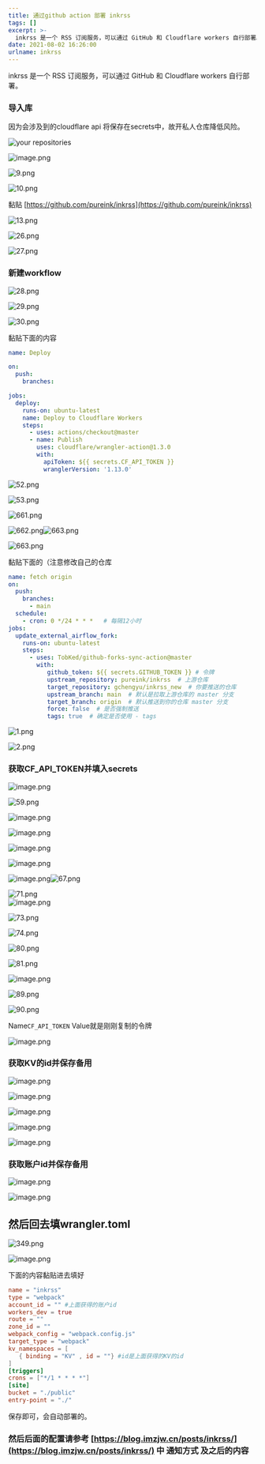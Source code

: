 ```yaml
---
title: 通过github action 部署 inkrss
tags: []
excerpt: >-
  inkrss 是一个 RSS 订阅服务，可以通过 GitHub 和 Cloudflare workers 自行部署。 
date: 2021-08-02 16:26:00
urlname: inkrss
---
```


inkrss 是一个 RSS 订阅服务，可以通过 GitHub 和 Cloudflare workers 自行部署。

<!-- more -->

### 导入库

因为会涉及到的cloudflare api 将保存在secrets中，故开私人仓库降低风险。

![your repositories](https://cdn.jsdelivr.net/gh/Ovler-Young/pic/202203310834304.png "your repositories")

![image.png](https://cdn.jsdelivr.net/gh/Ovler-Young/pic/202203310835923.png "image.png")

![9.png](https://cdn.jsdelivr.net/gh/Ovler-Young/pic/202203310835956.png "9.png")

![10.png](https://cdn.jsdelivr.net/gh/Ovler-Young/pic/202203310835031.png "10.png")

黏贴 [https://github.com/pureink/inkrss](https://github.com/pureink/inkrss)

![13.png](https://cdn.jsdelivr.net/gh/Ovler-Young/pic/202203310835818.png "13.png")

![26.png](https://cdn.jsdelivr.net/gh/Ovler-Young/pic/202203310836219.png "26.png")

![27.png](https://cdn.jsdelivr.net/gh/Ovler-Young/pic/202203310835690.png "27.png")

### 新建workflow

![28.png](https://cdn.jsdelivr.net/gh/Ovler-Young/pic/202203310835599.png "28.png")

![29.png](https://cdn.jsdelivr.net/gh/Ovler-Young/pic/202203310835894.png "29.png")

![30.png](https://cdn.jsdelivr.net/gh/Ovler-Young/pic/202203310835888.png "30.png")

黏贴下面的内容

```yml
name: Deploy

on:
  push:
    branches:

jobs:
  deploy:
    runs-on: ubuntu-latest
    name: Deploy to Cloudflare Workers
    steps:
      - uses: actions/checkout@master
      - name: Publish
        uses: cloudflare/wrangler-action@1.3.0
        with:
          apiToken: ${{ secrets.CF_API_TOKEN }}
          wranglerVersion: '1.13.0'
```

![52.png](https://cdn.jsdelivr.net/gh/Ovler-Young/pic/202203310835095.png "52.png")

![53.png](https://cdn.jsdelivr.net/gh/Ovler-Young/pic/202203310835499.png "53.png")

![661.png](https://cdn.jsdelivr.net/gh/Ovler-Young/pic/202203310835933.png "661.png")

![662.png](https://cdn.jsdelivr.net/gh/Ovler-Young/pic/202203310835891.png "662.png")![663.png](https://cdn.jsdelivr.net/gh/Ovler-Young/pic/202203310836904.png "663.png")

![663.png](https://cdn.jsdelivr.net/gh/Ovler-Young/pic/202203310837233.png "663.png")

黏贴下面的（注意修改自己的仓库

```yml
name: fetch origin
on:
  push:
    branches:
      - main
  schedule:
    - cron: 0 */24 * * *   # 每隔12小时
jobs:
  update_external_airflow_fork:
    runs-on: ubuntu-latest
    steps:
      - uses: TobKed/github-forks-sync-action@master
        with:
           github_token: ${{ secrets.GITHUB_TOKEN }} # 令牌
           upstream_repository: pureink/inkrss  # 上游仓库
           target_repository: gchengyu/inkrss_new  # 你要推送的仓库
           upstream_branch: main  # 默认是拉取上游仓库的 master 分支
           target_branch: origin  # 默认推送到你的仓库 master 分支
           force: false  # 是否强制推送
           tags: true  # 确定是否使用 - tags
```

![1.png](https://cdn.jsdelivr.net/gh/Ovler-Young/pic/202203310837995.png "1.png")

![2.png](https://cdn.jsdelivr.net/gh/Ovler-Young/pic/202203310837051.png "2.png")

### 获取CF\_API\_TOKEN并填入secrets

![image.png](https://cdn.jsdelivr.net/gh/Ovler-Young/pic/202203310837531.png "image.png")

![59.png](https://cdn.jsdelivr.net/gh/Ovler-Young/pic/202203310837676.png "59.png")

![image.png](https://cdn.jsdelivr.net/gh/Ovler-Young/pic/202203310837932.png "image.png")

![image.png](https://cdn.jsdelivr.net/gh/Ovler-Young/pic/202203310837979.png "image.png")

![image.png](https://cdn.jsdelivr.net/gh/Ovler-Young/pic/202203310837802.png "image.png")

![image.png](https://cdn.jsdelivr.net/gh/Ovler-Young/pic/202203310837903.png "image.png")

![image.png](https://cdn.jsdelivr.net/gh/Ovler-Young/pic/202203310837153.png "image.png")![67.png](https://cdn.jsdelivr.net/gh/Ovler-Young/pic/202203310837877.png "67.png")

![71.png](https://cdn.jsdelivr.net/gh/Ovler-Young/pic/202203310837176.png "71.png")  
![image.png](https://cdn.jsdelivr.net/gh/Ovler-Young/pic/202203310838570.png "image.png")

![73.png](https://cdn.jsdelivr.net/gh/Ovler-Young/pic/202203310838049.png "73.png")

![74.png](https://cdn.jsdelivr.net/gh/Ovler-Young/pic/202203310838132.png "74.png")

![80.png](https://cdn.jsdelivr.net/gh/Ovler-Young/pic/202203310838679.png "80.png")

![81.png](https://cdn.jsdelivr.net/gh/Ovler-Young/pic/202203310838567.png "81.png")

![image.png](https://cdn.jsdelivr.net/gh/Ovler-Young/pic/202203310838789.png "image.png")

![89.png](https://cdn.jsdelivr.net/gh/Ovler-Young/pic/202203310838716.png "89.png")

![90.png](https://cdn.jsdelivr.net/gh/Ovler-Young/pic/202203310838249.png "90.png")

Name`CF_API_TOKEN` Value就是刚刚复制的令牌

![image.png](https://cdn.jsdelivr.net/gh/Ovler-Young/pic/202203310838352.png "image.png")

### 获取KV的id并保存备用

![image.png](https://cdn.jsdelivr.net/gh/Ovler-Young/pic/202203310838436.png "image.png")

![image.png](https://cdn.jsdelivr.net/gh/Ovler-Young/pic/202203310838681.png "image.png")

![image.png](https://cdn.jsdelivr.net/gh/Ovler-Young/pic/202203310838613.png "image.png")

![image.png](https://cdn.jsdelivr.net/gh/Ovler-Young/pic/202203310839511.png "image.png")

![image.png](https://cdn.jsdelivr.net/gh/Ovler-Young/pic/202203310839028.png "image.png")

### 获取账户id并保存备用

![image.png](https://cdn.jsdelivr.net/gh/Ovler-Young/pic/202203310839379.png "image.png")

![image.png](https://cdn.jsdelivr.net/gh/Ovler-Young/pic/202203310839616.png "image.png")

## 然后回去填wrangler.toml

![349.png](https://cdn.jsdelivr.net/gh/Ovler-Young/pic/202203310839615.png "349.png")

![image.png](https://cdn.jsdelivr.net/gh/Ovler-Young/pic/202203310839607.png "image.png")

下面的内容黏贴进去填好

```toml
name = "inkrss"
type = "webpack"
account_id = "" #上面获得的账户id
workers_dev = true
route = ""
zone_id = ""
webpack_config = "webpack.config.js"
target_type = "webpack"
kv_namespaces = [
   { binding = "KV" , id = ""} #id是上面获得的KV的id
]
[triggers]
crons = ["*/1 * * * *"]
[site]
bucket = "./public"
entry-point = "./"
```

保存即可，会自动部署的。

### 然后后面的配置请参考 [https://blog.imzjw.cn/posts/inkrss/](https://blog.imzjw.cn/posts/inkrss/) 中 通知方式 及之后的内容
